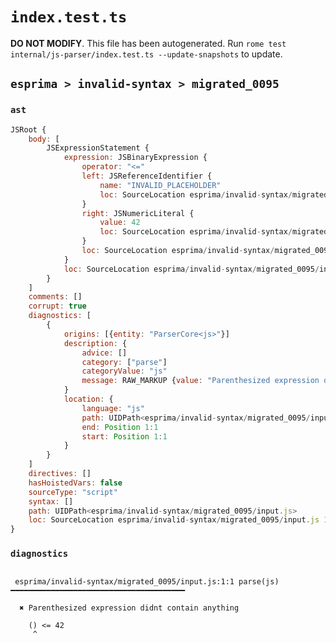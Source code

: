 # `index.test.ts`

**DO NOT MODIFY**. This file has been autogenerated. Run `rome test internal/js-parser/index.test.ts --update-snapshots` to update.

## `esprima > invalid-syntax > migrated_0095`

### `ast`

```javascript
JSRoot {
	body: [
		JSExpressionStatement {
			expression: JSBinaryExpression {
				operator: "<="
				left: JSReferenceIdentifier {
					name: "INVALID_PLACEHOLDER"
					loc: SourceLocation esprima/invalid-syntax/migrated_0095/input.js 1:1-1:1
				}
				right: JSNumericLiteral {
					value: 42
					loc: SourceLocation esprima/invalid-syntax/migrated_0095/input.js 1:6-1:8
				}
				loc: SourceLocation esprima/invalid-syntax/migrated_0095/input.js 1:0-1:8
			}
			loc: SourceLocation esprima/invalid-syntax/migrated_0095/input.js 1:0-1:8
		}
	]
	comments: []
	corrupt: true
	diagnostics: [
		{
			origins: [{entity: "ParserCore<js>"}]
			description: {
				advice: []
				category: ["parse"]
				categoryValue: "js"
				message: RAW_MARKUP {value: "Parenthesized expression didnt contain anything"}
			}
			location: {
				language: "js"
				path: UIDPath<esprima/invalid-syntax/migrated_0095/input.js>
				end: Position 1:1
				start: Position 1:1
			}
		}
	]
	directives: []
	hasHoistedVars: false
	sourceType: "script"
	syntax: []
	path: UIDPath<esprima/invalid-syntax/migrated_0095/input.js>
	loc: SourceLocation esprima/invalid-syntax/migrated_0095/input.js 1:0-2:0
}
```

### `diagnostics`

```

 esprima/invalid-syntax/migrated_0095/input.js:1:1 parse(js) ━━━━━━━━━━━━━━━━━━━━━━━━━━━━━━━━━━━━━━━

  ✖ Parenthesized expression didnt contain anything

    () <= 42
     ^


```
